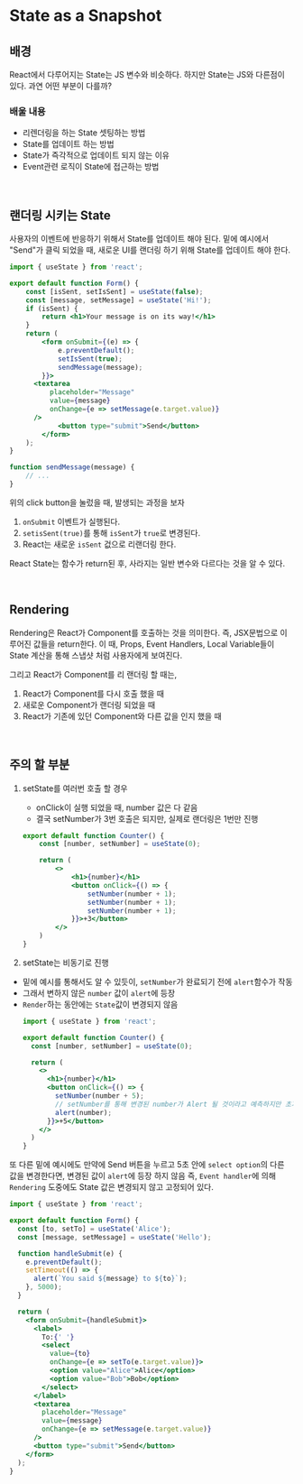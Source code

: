 # State as a Snapshot

## 배경
React에서 다루어지는 State는 JS 변수와 비슷하다. 하지만 State는 JS와 다른점이 있다.
과연 어떤 부분이 다를까?

### 배울 내용
- 리렌더링을 하는 State 셋팅하는 방법
- State를 업데이트 하는 방법
- State가 즉각적으로 업데이트 되지 않는 이유
- Event관련 로직이 State에 접근하는 방법

<br>

## 랜더링 시키는 State
사용자의 이벤트에 반응하기 위해서 State를 업데이트 해야 된다.
밑에 예시에서 "Send"가 클릭 되었을 때, 새로운 UI를 랜더링 하기 위해 State를 업데이트 해야 한다.
```jsx
import { useState } from 'react';

export default function Form() {
    const [isSent, setIsSent] = useState(false);
    const [message, setMessage] = useState('Hi!');
    if (isSent) {
        return <h1>Your message is on its way!</h1>
    }
    return (
        <form onSubmit={(e) => {
            e.preventDefault();
            setIsSent(true);
            sendMessage(message);
        }}>
      <textarea
          placeholder="Message"
          value={message}
          onChange={e => setMessage(e.target.value)}
      />
            <button type="submit">Send</button>
        </form>
    );
}

function sendMessage(message) {
    // ...
}
```
위의 click button을 눌렀을 때, 발생되는 과정을 보자
1. `onSubmit` 이벤트가 실행된다.
2. `setisSent(true)`를 통해 `isSent`가 `true`로 변경된다.
3. React는 새로운 `isSent` 겂으로 리랜더링 한다.

React State는 함수가 return된 후, 사라지는 일반 변수와 다르다는 것을 알 수 있다.

<br>

## Rendering
Rendering은 React가 Component를 호출하는 것을 의미한다.
즉, JSX문법으로 이루어진 값들을 return한다. 
이 때, Props, Event Handlers, Local Variable들이 State 계산을 통해 스냅샷 처럼 사용자에게 보여진다.


그리고 React가 Component를 리 랜더링 할 때는,
1. React가 Component를 다시 호출 했을 때
2. 새로운 Component가 랜더링 되었을 때
3. React가 기존에 있던 Component와 다른 값을 인지 했을 때

<br>

## 주의 할 부분
1. setState를 여러번 호출 할 경우
   - onClick이 실행 되었을 때, number 값은 다 같음
   - 결국 setNumber가 3번 호출은 되지만, 실제로 랜더링은 1번만 진행

    ```jsx
    export default function Counter() {
        const [number, setNumber] = useState(0);
    
        return (
            <>
                <h1>{number}</h1>
                <button onClick={() => {
                    setNumber(number + 1);
                    setNumber(number + 1);
                    setNumber(number + 1);
                }}>+3</button>
            </>
        )
    }
    ```
2. setState는 비동기로 진행
- 밑에 예시를 통해서도 알 수 있듯이, `setNumber`가 완료되기 전에 `alert`함수가 작동
- 그래서 변하지 않은 `number` 값이 `alert`에 등장
- `Render`하는 동안에는 `State`값이 변경되지 않음
    ```jsx
    import { useState } from 'react';
    
    export default function Counter() {
      const [number, setNumber] = useState(0);
    
      return (
        <>
          <h1>{number}</h1>
          <button onClick={() => {
            setNumber(number + 5);
            // setNumber를 통해 변경된 number가 Alert 될 것이라고 예측하지만 초기 값 0이 나타남
            alert(number);
          }}>+5</button>
        </>
      )
    }
    ```
또 다른 밑에 예시에도 만약에 Send 버튼을 누르고 5초 안에 `select option`의 다른 값을 변경한다면, 변경된 값이 `alert`에 등장 하지 않음
즉, `Event handler`에 의해 `Rendering` 도중에도 State 값은 변경되지 않고 고정되어 있다.
```jsx
import { useState } from 'react';

export default function Form() {
  const [to, setTo] = useState('Alice');
  const [message, setMessage] = useState('Hello');

  function handleSubmit(e) {
    e.preventDefault();
    setTimeout(() => {
      alert(`You said ${message} to ${to}`);
    }, 5000);
  }

  return (
    <form onSubmit={handleSubmit}>
      <label>
        To:{' '}
        <select
          value={to}
          onChange={e => setTo(e.target.value)}>
          <option value="Alice">Alice</option>
          <option value="Bob">Bob</option>
        </select>
      </label>
      <textarea
        placeholder="Message"
        value={message}
        onChange={e => setMessage(e.target.value)}
      />
      <button type="submit">Send</button>
    </form>
  );
}
```
